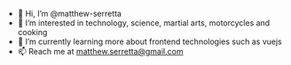 - 👋 Hi, I’m @matthew-serretta
- 👀 I’m interested in technology, science, martial arts, motorcycles and cooking
- 🌱 I’m currently learning more about frontend technologies such as vuejs 
- 📫 Reach me at matthew.serretta@gmail.com

<!---
matthew-serretta/matthew-serretta is a ✨ special ✨ repository because its `README.md` (this file) appears on your GitHub profile.
You can click the Preview link to take a look at your changes.
--->
